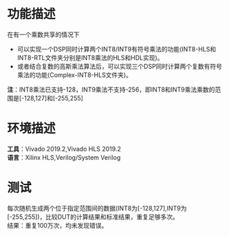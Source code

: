 # 功能描述
在有一个乘数共享的情况下
- 可以实现一个DSP同时计算两个INT8/INT9有符号乘法的功能(INT8-HLS和INT8-RTL文件夹分别是INT8乘法的HLS和HDL实现)。  
- 或者结合复数的高斯乘法算法后，可以实现三个DSP同时计算两个复数有符号乘法的功能(Complex-INT8-HLS文件夹)。 
 
**注**：INT8乘法已支持-128，INT9乘法不支持-256，即INT8和INT9乘法乘数的范围是[-128,127]和[-255,255]
# 环境描述
**工具**：Vivado 2019.2,Vivado HLS 2019.2  
**语言**：Xilinx HLS,Verilog/System Verilog
# 测试
每次随机生成两个位于指定范围间的数据(INT8为[-128,127],INT9为[-255,255])，比较DUT的计算结果和标准结果，重复足够多次。  
结果：重复100万次，均未发现错误。
